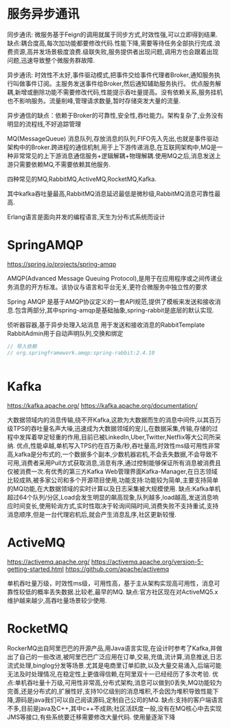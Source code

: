 

# 服务异步通讯

同步通讯: 微服务基于Feign的调用就属于同步方式,时效性强,可以立即得到结果.缺点:耦合度高,每次加功能都要修改代码.性能下降,需要等待任务全部执行完成.浪费资源,高并发场景极度浪费.级联失败,服务提供者出现问题,调用方也会跟着出现问题,迅速导致整个微服务群故障.

异步通讯: 时效性不太好,事件驱动模式,把事件交给事件代理者Broker,通知服务执行叫做事件订阅。主服务发送事件给Broker,然后通知辅助服务执行。
优点服务解耦,新增或删除功能不需要修改代码,性能提示吞吐量提高。没有依赖关系,服务挂机也不影响服务。流量削峰,管理请求数量,暂时存储突发大量的流量.

异步通信的缺点：依赖于Broker的可靠性,安全性,吞吐能力。架构复杂了,业务没有明显的流程线,不好追踪管理

MQ(MessageQueue) 消息队列,存放消息的队列,FIFO先入先出,也就是事件驱动架构中的Broker.跨进程的通信机制,用于上下游传递消息,在互联网架构中,MQ是一种非常常见的上下游消息通信服务+逻辑解耦+物理解耦.使用MQ之后,消息发送上游只需要依赖MQ,不需要依赖其他服务.

四种常见的MQ,RabbitMQ,ActiveMQ,RocketMQ,Kafka.

其中kafka吞吐量最高,RabbitMQ消息延迟最低是微秒级,RabbitMQ消息可靠性最高.

Erlang语言是面向并发的编程语言,天生为分布式系统而设计








# SpringAMQP

https://spring.io/projects/spring-amqp

AMQP(Advanced Message Queuing Protocol),是用于在应用程序或之间传递业务消息的开方标准。该协议与语言和平台无关,更符合微服务中独立性的要求

Spring AMQP 是基于AMQP协议定义的一套API规范,提供了模板来发送和接收消息.包含两部分,其中spring-amqp是基础抽象,spring-rabbit是底层的默认实现.



侦听器容器,基于异步处理入站消息
用于发送和接收消息的RabbitTemplate
RabbitAdmin用于自动声明队列,交换和绑定



```java
// 导入依赖
// org.springframework.amqp:spring-rabbit:2.4.10



```


































# Kafka

https://kafka.apache.org/
https://kafka.apache.org/documentation/


大数据领域内的消息传输,绕不开Kafka,这款为大数据而生的消息中间件,以其百万级TPS的吞吐量名声大噪,迅速成为大数据领域的宠儿,在数据采集,传输,存储的过程中发挥着举足轻重的作用,目前已被LinkedIn,Uber,Twitter,Netflix等大公司所采纳.
优点,性能卓越,单机写入TPS约在百万条/秒,吞吐量高,时效性ms级可用性非常高,kafka是分布式的,一个数据多个副本,少数机器宕机,不会丢失数据,不会导致不可用,消费者采用Pull方式获取消息,消息有序,通过控制能够保证所有消息被消费且仅被消费一次.有优秀的第三方Kafka Web管理界面Kafka-Manager,在日志领域比较成熟,被多家公司和多个开源项目使用,功能支持:功能较为简单,主要支持简单的MQ功能,在大数据领域的实时计算以及日志采集被大规模使用.
缺点:Kafka单机超过64个队列/分区,Load会发生明显的飙高现象,队列越多,load越高,发送消息响应时间变长,使用轮询方式,实时性取决于轮询间隔时间,消费失败不支持重试,支持消息顺序,但是一台代理宕机后,就会产生消息乱序,社区更新较慢.








# ActiveMQ

https://activemq.apache.org/
https://activemq.apache.org/version-5-getting-started.html
https://github.com/apache/activemq


单机吞吐量万级，时效性ms级，可用性高，基于主从架构实现高可用性，消息可靠性较低的概率丢失数据.比较老,最早的MQ.
缺点:官方社区现在对ActiveMQ5.x维护越来越少,高吞吐量场景较少使用.





# RocketMQ

RockerMQ出自阿里巴巴的开源产品,用Java语言实现,在设计时参考了Kafka,并做出了自己的一些改进,被阿里巴巴广泛应用在订单,交易,充值,流计算,消息推送,日志流式处理,binglog分发等场景.尤其是电商里订单扣款,以及大量交易涌入,后端可能无法及时处理情况,在稳定性上更值得信赖,在阿里双十一已经经历了多次考验.
优点:单机吞吐量十万级,可用性非常高,分布式架构,消息可以做到0丢失,MQ功能较为完善,还是分布式的,扩展性好,支持10亿级别的消息堆积,不会因为堆积导致性能下降,源码是java我们可以自己阅读源码,定制自己公司的MQ.
缺点:支持的客户端语言不多,目前是java及C++,其中c++不成熟;社区活跃度一般,没有在MQ核心中去实现JMS等接口,有些系统要迁移需要修改大量代码.
使用量逐渐下降









